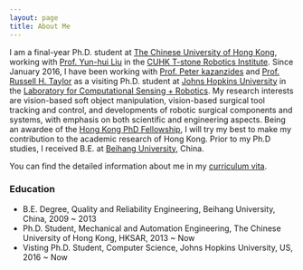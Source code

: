 ```yaml
---
layout: page
title: About Me
---
```


I am a final-year Ph.D. student at [The Chinese University of Hong Kong](http://www.cuhk.edu.hk), working with [Prof. Yun-hui Liu](http://www.mae.cuhk.edu.hk/people/list.php?name=yhliu) in the [CUHK T-stone Robotics Institute](http://www.cuhk.edu.hk/ri). Since January 2016, I have been working with [Prof. Peter kazanzides](http://smarts.lcsr.jhu.edu/people/peter-kazanzides/) and [Prof. Russell H. Taylor](https://www.cs.jhu.edu/~rht/) as a visiting Ph.D. student at [Johns Hopkins University](http://www.jhu.edu) in the [Laboratory for Computational Sensing + Robotics](http://lcsr.jhu.edu/). My research interests are vision-based soft object manipulation, vision-based surgical tool tracking and control, and developments of robotic surgical components and systems, with emphasis on both scientific and engineering aspects. Being an awardee of the [Hong Kong PhD Fellowship](https://cerg1.ugc.edu.hk/hkpfs/index.html), I will try my best to make my contribution to the academic research of Hong Kong. Prior to my Ph.D studies, I received B.E. at [Beihang University](http://www.buaa.edu.cn/), China.

You can find the detailed information about me in my [curriculum vita](../zrwang.resume/cv.pdf).

### Education
* B.E. Degree, Quality and Reliability Engineering, Beihang University, China, 2009 ~ 2013
* Ph.D. Student, Mechanical and Automation Engineering, The Chinese University of Hong Kong, HKSAR, 2013 ~ Now
* Visting Ph.D. Student, Computer Science, Johns Hopkins University, US, 2016 ~ Now

